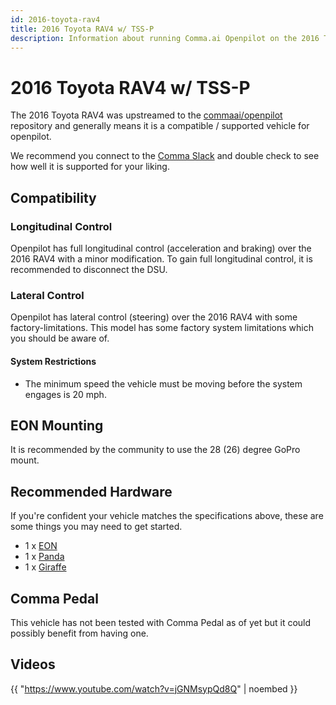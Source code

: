 ```yaml
---
id: 2016-toyota-rav4
title: 2016 Toyota RAV4 w/ TSS-P
description: Information about running Comma.ai Openpilot on the 2016 Toyota RAV4 w/ TSS-P
---
```

# 2016 Toyota RAV4 w/ TSS-P

The 2016 Toyota RAV4 was upstreamed to the [commaai/openpilot](https://github.com/commaai/openpilot) repository and generally means it is a compatible / supported vehicle for openpilot.

We recommend you connect to the [Comma Slack](https://slack.comma.ai) and double check to see how well it is supported for your liking.

## Compatibility

### Longitudinal Control

Openpilot has full longitudinal control (acceleration and braking) over the 2016 RAV4 with a minor modification.
To gain full longitudinal control, it is recommended to disconnect the DSU.

### Lateral Control

Openpilot has lateral control (steering) over the 2016 RAV4 with some factory-limitations.
This model has some factory system limitations which you should be aware of.

#### System Restrictions

* The minimum speed the vehicle must be moving before the system engages is 20 mph.

## EON Mounting

It is recommended by the community to use the 28 (26) degree GoPro mount.

## Recommended Hardware

If you're confident your vehicle matches the specifications above, these are some things you may need to get started.

* 1 x [EON](/hardware/eon/)
* 1 x [Panda](/hardware/panda/)
* 1 x [Giraffe](/hardware/giraffe/)

## Comma Pedal

This vehicle has not been tested with Comma Pedal as of yet but it could possibly benefit from having one.


## Videos

{{ "https://www.youtube.com/watch?v=jGNMsypQd8Q" | noembed }}


